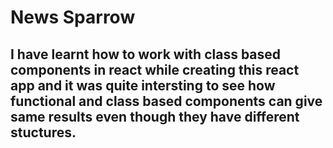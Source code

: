 # News Sparrow

## I have learnt how to work with class based components in react while creating this react app and it was quite intersting to see how functional and class based components can give same results even though they have different stuctures.

